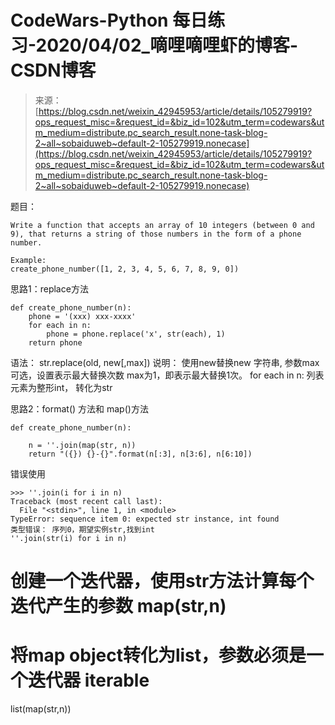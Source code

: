 <!--yml
category: codewars
date: 2022-08-13 11:51:23
-->

# CodeWars-Python 每日练习-2020/04/02_嘀哩嘀哩虾的博客-CSDN博客

> 来源：[https://blog.csdn.net/weixin_42945953/article/details/105279919?ops_request_misc=&request_id=&biz_id=102&utm_term=codewars&utm_medium=distribute.pc_search_result.none-task-blog-2~all~sobaiduweb~default-2-105279919.nonecase](https://blog.csdn.net/weixin_42945953/article/details/105279919?ops_request_misc=&request_id=&biz_id=102&utm_term=codewars&utm_medium=distribute.pc_search_result.none-task-blog-2~all~sobaiduweb~default-2-105279919.nonecase)

题目：

```
Write a function that accepts an array of 10 integers (between 0 and 9), that returns a string of those numbers in the form of a phone number.

Example:
create_phone_number([1, 2, 3, 4, 5, 6, 7, 8, 9, 0]) 
```

思路1：replace方法

```
def create_phone_number(n):
	phone = '(xxx) xxx-xxxx'
	for each in n:
		phone = phone.replace('x', str(each), 1)
	return phone 
```

语法：
str.replace(old, new[,max])
说明： 使用new替换new 字符串, 参数max可选，设置表示最大替换次数
max为1，即表示最大替换1次。
for each in n:
列表元素为整形int， 转化为str

思路2：format() 方法和 map()方法

```
def create_phone_number(n):

    n = ''.join(map(str, n))
    return "({}) {}-{}".format(n[:3], n[3:6], n[6:10]) 
```

错误使用

```
>>> ''.join(i for i in n)   
Traceback (most recent call last):
  File "<stdin>", line 1, in <module>
TypeError: sequence item 0: expected str instance, int found
类型错误： 序列0，期望实例str,找到int
''.join(str(i) for i in n) 
```

# 创建一个迭代器，使用str方法计算每个迭代产生的参数 map(str,n)

# 将map object转化为list，参数必须是一个迭代器 iterable

list(map(str,n))